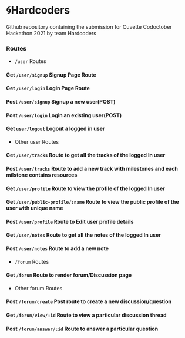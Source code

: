 # 🌀Hardcoders
Github repository containing the submission for Cuvette Codoctober Hackathon 2021 by team Hardcoders

### Routes 


- `/user` Routes

#### Get `/user/signup` Signup Page Route
#### Get `/user/login` Login Page Route
#### Post `/user/signup` Signup a new user(POST)
#### Post `/user/login` Login an existing user(POST)
#### Get `user/logout` Logout a logged in user

- Other user Routes

#### Get `/user/tracks` Route to get all the tracks of the logged In user
#### Post `/user/tracks` Route to add a new track with milestones and each milstone contains resources
#### Get `/user/profile` Route to view the profile of the logged In user
#### Get `/user/public-profile/:name` Route to view the public profile of the user with unique name
#### Post `/user/profile` Route to Edit user profile details
#### Get `/user/notes` Route to get all the notes of the logged In user
#### Post `/user/notes` Route to add a new note

- `/forum` Routes

#### Get `/forum` Route to render forum/Discussion page

- Other forum Routes

#### Post `/forum/create` Post route to create a new discussion/question
#### Get `/forum/view/:id` Route to view a particular discussion thread
#### Post `/forum/answer/:id` Route to answer a particular question

